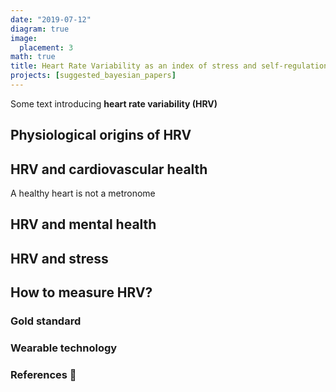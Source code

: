 ```yaml
---
date: "2019-07-12"
diagram: true
image:
  placement: 3
math: true
title: Heart Rate Variability as an index of stress and self-regulation
projects: [suggested_bayesian_papers]
---
```


Some text introducing **heart rate variability (HRV)**

## Physiological origins of HRV

## HRV and cardiovascular health

A healthy heart is not a metronome

## HRV and mental health

## HRV and stress

## How to measure HRV?

### Gold standard

### Wearable technology


### References 🙌
